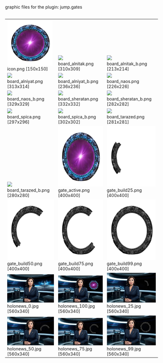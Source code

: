 graphic files for the plugin: jump.gates<br>
<br>
<table>
	<tr valign="bottom">
		<td><a href="https://github.com/zuckung/endless-sky-plugins/blob/main/myplugins/jump.gates/icon.png"><img src="https://raw.githubusercontent.com/zuckung/endless-sky-plugins/refs/heads/main/myplugins/jump.gates/icon.png" width="150" height="150"></a><br>
		icon.png [150x150]</td>
		<td><a href="https://github.com/zuckung/endless-sky-plugins/blob/main/myplugins/jump.gates/images/planet/board_alnitak.png"><img src="https://raw.githubusercontent.com/zuckung/endless-sky-plugins/refs/heads/main/myplugins/jump.gates/images/planet/board_alnitak.png" width="200"></a><br>
		board_alnitak.png [310x309]</td>
		<td><a href="https://github.com/zuckung/endless-sky-plugins/blob/main/myplugins/jump.gates/images/planet/board_alnitak_b.png"><img src="https://raw.githubusercontent.com/zuckung/endless-sky-plugins/refs/heads/main/myplugins/jump.gates/images/planet/board_alnitak_b.png" height="200"></a><br>
		board_alnitak_b.png [213x214]</td>
	</tr>
	<tr valign="bottom">
		<td><a href="https://github.com/zuckung/endless-sky-plugins/blob/main/myplugins/jump.gates/images/planet/board_alniyat.png"><img src="https://raw.githubusercontent.com/zuckung/endless-sky-plugins/refs/heads/main/myplugins/jump.gates/images/planet/board_alniyat.png" height="200"></a><br>
		board_alniyat.png [313x314]</td>
		<td><a href="https://github.com/zuckung/endless-sky-plugins/blob/main/myplugins/jump.gates/images/planet/board_alniyat_b.png"><img src="https://raw.githubusercontent.com/zuckung/endless-sky-plugins/refs/heads/main/myplugins/jump.gates/images/planet/board_alniyat_b.png" height="200"></a><br>
		board_alniyat_b.png [236x236]</td>
		<td><a href="https://github.com/zuckung/endless-sky-plugins/blob/main/myplugins/jump.gates/images/planet/board_naos.png"><img src="https://raw.githubusercontent.com/zuckung/endless-sky-plugins/refs/heads/main/myplugins/jump.gates/images/planet/board_naos.png" height="200"></a><br>
		board_naos.png [226x226]</td>
	</tr>
	<tr valign="bottom">
		<td><a href="https://github.com/zuckung/endless-sky-plugins/blob/main/myplugins/jump.gates/images/planet/board_naos_b.png"><img src="https://raw.githubusercontent.com/zuckung/endless-sky-plugins/refs/heads/main/myplugins/jump.gates/images/planet/board_naos_b.png" height="200"></a><br>
		board_naos_b.png [329x329]</td>
		<td><a href="https://github.com/zuckung/endless-sky-plugins/blob/main/myplugins/jump.gates/images/planet/board_sheratan.png"><img src="https://raw.githubusercontent.com/zuckung/endless-sky-plugins/refs/heads/main/myplugins/jump.gates/images/planet/board_sheratan.png" height="200"></a><br>
		board_sheratan.png [332x332]</td>
		<td><a href="https://github.com/zuckung/endless-sky-plugins/blob/main/myplugins/jump.gates/images/planet/board_sheratan_b.png"><img src="https://raw.githubusercontent.com/zuckung/endless-sky-plugins/refs/heads/main/myplugins/jump.gates/images/planet/board_sheratan_b.png" height="200"></a><br>
		board_sheratan_b.png [282x282]</td>
	</tr>
	<tr valign="bottom">
		<td><a href="https://github.com/zuckung/endless-sky-plugins/blob/main/myplugins/jump.gates/images/planet/board_spica.png"><img src="https://raw.githubusercontent.com/zuckung/endless-sky-plugins/refs/heads/main/myplugins/jump.gates/images/planet/board_spica.png" width="200"></a><br>
		board_spica.png [297x296]</td>
		<td><a href="https://github.com/zuckung/endless-sky-plugins/blob/main/myplugins/jump.gates/images/planet/board_spica_b.png"><img src="https://raw.githubusercontent.com/zuckung/endless-sky-plugins/refs/heads/main/myplugins/jump.gates/images/planet/board_spica_b.png" height="200"></a><br>
		board_spica_b.png [302x302]</td>
		<td><a href="https://github.com/zuckung/endless-sky-plugins/blob/main/myplugins/jump.gates/images/planet/board_tarazed.png"><img src="https://raw.githubusercontent.com/zuckung/endless-sky-plugins/refs/heads/main/myplugins/jump.gates/images/planet/board_tarazed.png" height="200"></a><br>
		board_tarazed.png [281x281]</td>
	</tr>
	<tr valign="bottom">
		<td><a href="https://github.com/zuckung/endless-sky-plugins/blob/main/myplugins/jump.gates/images/planet/board_tarazed_b.png"><img src="https://raw.githubusercontent.com/zuckung/endless-sky-plugins/refs/heads/main/myplugins/jump.gates/images/planet/board_tarazed_b.png" height="200"></a><br>
		board_tarazed_b.png [280x280]</td>
		<td><a href="https://github.com/zuckung/endless-sky-plugins/blob/main/myplugins/jump.gates/images/planet/gate_active.png"><img src="https://raw.githubusercontent.com/zuckung/endless-sky-plugins/refs/heads/main/myplugins/jump.gates/images/planet/gate_active.png" height="200"></a><br>
		gate_active.png [400x400]</td>
		<td><a href="https://github.com/zuckung/endless-sky-plugins/blob/main/myplugins/jump.gates/images/planet/gate_build25.png"><img src="https://raw.githubusercontent.com/zuckung/endless-sky-plugins/refs/heads/main/myplugins/jump.gates/images/planet/gate_build25.png" height="200"></a><br>
		gate_build25.png [400x400]</td>
	</tr>
	<tr valign="bottom">
		<td><a href="https://github.com/zuckung/endless-sky-plugins/blob/main/myplugins/jump.gates/images/planet/gate_build50.png"><img src="https://raw.githubusercontent.com/zuckung/endless-sky-plugins/refs/heads/main/myplugins/jump.gates/images/planet/gate_build50.png" height="200"></a><br>
		gate_build50.png [400x400]</td>
		<td><a href="https://github.com/zuckung/endless-sky-plugins/blob/main/myplugins/jump.gates/images/planet/gate_build75.png"><img src="https://raw.githubusercontent.com/zuckung/endless-sky-plugins/refs/heads/main/myplugins/jump.gates/images/planet/gate_build75.png" height="200"></a><br>
		gate_build75.png [400x400]</td>
		<td><a href="https://github.com/zuckung/endless-sky-plugins/blob/main/myplugins/jump.gates/images/planet/gate_build99.png"><img src="https://raw.githubusercontent.com/zuckung/endless-sky-plugins/refs/heads/main/myplugins/jump.gates/images/planet/gate_build99.png" height="200"></a><br>
		gate_build99.png [400x400]</td>
	</tr>
	<tr valign="bottom">
		<td><a href="https://github.com/zuckung/endless-sky-plugins/blob/main/myplugins/jump.gates/images/scene/holonews_0.jpg"><img src="https://raw.githubusercontent.com/zuckung/endless-sky-plugins/refs/heads/main/myplugins/jump.gates/images/scene/holonews_0.jpg" width="200"></a><br>
		holonews_0.jpg [560x340]</td>
		<td><a href="https://github.com/zuckung/endless-sky-plugins/blob/main/myplugins/jump.gates/images/scene/holonews_100.jpg"><img src="https://raw.githubusercontent.com/zuckung/endless-sky-plugins/refs/heads/main/myplugins/jump.gates/images/scene/holonews_100.jpg" width="200"></a><br>
		holonews_100.jpg [560x340]</td>
		<td><a href="https://github.com/zuckung/endless-sky-plugins/blob/main/myplugins/jump.gates/images/scene/holonews_25.jpg"><img src="https://raw.githubusercontent.com/zuckung/endless-sky-plugins/refs/heads/main/myplugins/jump.gates/images/scene/holonews_25.jpg" width="200"></a><br>
		holonews_25.jpg [560x340]</td>
	</tr>
	<tr valign="bottom">
		<td><a href="https://github.com/zuckung/endless-sky-plugins/blob/main/myplugins/jump.gates/images/scene/holonews_50.jpg"><img src="https://raw.githubusercontent.com/zuckung/endless-sky-plugins/refs/heads/main/myplugins/jump.gates/images/scene/holonews_50.jpg" width="200"></a><br>
		holonews_50.jpg [560x340]</td>
		<td><a href="https://github.com/zuckung/endless-sky-plugins/blob/main/myplugins/jump.gates/images/scene/holonews_75.jpg"><img src="https://raw.githubusercontent.com/zuckung/endless-sky-plugins/refs/heads/main/myplugins/jump.gates/images/scene/holonews_75.jpg" width="200"></a><br>
		holonews_75.jpg [560x340]</td>
		<td><a href="https://github.com/zuckung/endless-sky-plugins/blob/main/myplugins/jump.gates/images/scene/holonews_99.jpg"><img src="https://raw.githubusercontent.com/zuckung/endless-sky-plugins/refs/heads/main/myplugins/jump.gates/images/scene/holonews_99.jpg" width="200"></a><br>
		holonews_99.jpg [560x340]</td>
	</tr>
</table>
